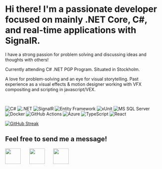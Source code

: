 <div>
  <h1>Hi there! I'm a passionate developer focused on mainly .NET Core, C#, and real-time applications with SignalR.</h1>
  <p>I have a strong passion for problem solving and discussing ideas and thoughts with others! </p>
  <p>Currently attending <SALT/> C# .NET PGP Program. Situated in Stockholm.</p>
  <p>A love for problem-solving and an eye for visual storytelling. Past experience as a visual effects & motion designer working with VFX compositing and scripting in javascript/VEX.</p>
  <br>
</div>

![C#](https://img.shields.io/badge/-C%23-239120?style=flat-square&logo=c-sharp&logoColor=white)
![.NET](https://img.shields.io/badge/-.NET-512BD4?style=flat-square&logo=dotnet&logoColor=white)
![SignalR](https://img.shields.io/badge/-SignalR-AC1400?style=flat-square&logo=signalr&logoColor=white)
![Entity Framework](https://img.shields.io/badge/-Entity%20Framework-512BD4?style=flat-square&logo=entity-framework&logoColor=white)
![xUnit](https://img.shields.io/badge/-xUnit-5B2D90?style=flat-square&logo=xunit&logoColor=white)
![MS SQL Server](https://img.shields.io/badge/-MS%20SQL%20Server-CC2927?style=flat-square&logo=microsoft-sql-server&logoColor=white)
![Docker](https://img.shields.io/badge/-Docker-2496ED?style=flat-square&logo=docker&logoColor=white)
![GitHub Actions](https://img.shields.io/badge/-GitHub%20Actions-2088FF?style=flat-square&logo=github-actions&logoColor=white)
![Azure](https://img.shields.io/badge/-Azure-0089D6?style=flat-square&logo=microsoft-azure&logoColor=white)
![TypeScript](https://img.shields.io/badge/-TypeScript-007ACC?style=flat-square&logo=typescript&logoColor=white)
![React](https://img.shields.io/badge/-React-61DAFB?style=flat-square&logo=react&logoColor=black)

[![GitHub Streak](http://github-readme-streak-stats.herokuapp.com?user=william00771&theme=dark&date_format=j%20M%5B%20Y%5D)](https://git.io/streak-stats)

<h2>Feel free to send me a message!</h2>

<a href="https://www.linkedin.com/in/william-f-lindberg/"><img src="https://upload.wikimedia.org/wikipedia/commons/c/ca/LinkedIn_logo_initials.png" width="50px"/></a>&nbsp;&nbsp;&nbsp;&nbsp;&nbsp;&nbsp;
<a href="mailto:william.f.lindberg@hotmail.com"><img src="https://upload.wikimedia.org/wikipedia/commons/9/90/Outlook.com_icon_%282012-2019%29.svg" width="50px"/></a>&nbsp;&nbsp;&nbsp;&nbsp;&nbsp;&nbsp;
<a href="https://www.instagram.com/williamflindberg/"><img src="https://upload.wikimedia.org/wikipedia/commons/a/a5/Instagram_icon.png" width="50px"/></a>
